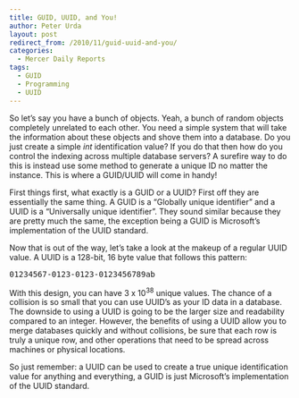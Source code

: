 ```yaml
---
title: GUID, UUID, and You!
author: Peter Urda
layout: post
redirect_from: /2010/11/guid-uuid-and-you/
categories:
  - Mercer Daily Reports
tags:
  - GUID
  - Programming
  - UUID
---
```

So let&#8217;s say you have a bunch of objects. Yeah, a bunch of random objects completely unrelated to each other. You need a simple system that will take the information about these objects and shove them into a database. Do you just create a simple *int* identification value? If you do that then how do you control the indexing across multiple database servers? A surefire way to do this is instead use some method to generate a unique ID no matter the instance. This is where a GUID/UUID will come in handy!

First things first, what exactly is a GUID or a UUID? First off they are essentially the same thing. A GUID is a &#8220;Globally unique identifier&#8221; and a UUID is a &#8220;Universally unique identifier&#8221;. They sound similar because they are pretty much the same, the exception being a GUID is Microsoft&#8217;s implementation of the UUID standard.

Now that is out of the way, let&#8217;s take a look at the makeup of a regular UUID value. A UUID is a 128-bit, 16 byte value that follows this pattern:

<pre class="brush: plain; title: ; notranslate" title="">01234567-0123-0123-0123456789ab
</pre>

With this design, you can have 3 x 10<sup>38</sup> unique values. The chance of a collision is so small that you can use UUID&#8217;s as your ID data in a database. The downside to using a UUID is going to be the larger size and readability compared to an integer. However, the benefits of using a UUID allow you to merge databases quickly and without collisions, be sure that each row is truly a unique row, and other operations that need to be spread across machines or physical locations.

So just remember: a UUID can be used to create a true unique identification value for anything and everything, a GUID is just Microsoft&#8217;s implementation of the UUID standard.